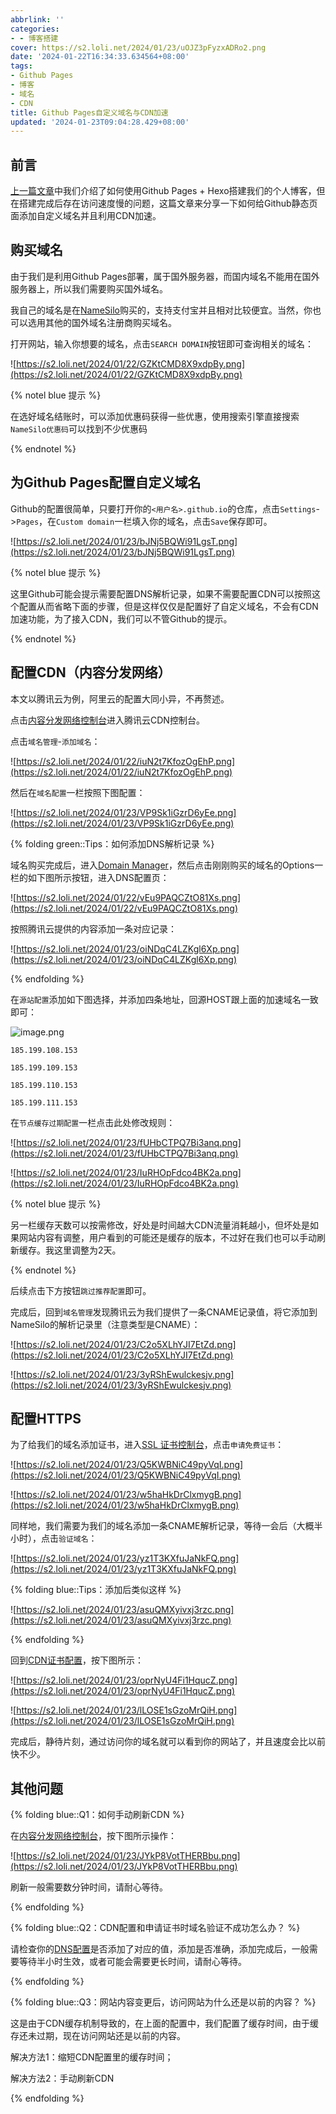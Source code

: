 ```yaml
---
abbrlink: ''
categories:
- - 博客搭建
cover: https://s2.loli.net/2024/01/23/uOJZ3pFyzxADRo2.png
date: '2024-01-22T16:34:33.634564+08:00'
tags:
- Github Pages
- 博客
- 域名
- CDN
title: Github Pages自定义域名与CDN加速
updated: '2024-01-23T09:04:28.429+08:00'
---
```

## 前言

[上一篇文章](https://www.cappuccilo.top/2024/01/18/blog-building1/)中我们介绍了如何使用Github Pages + Hexo搭建我们的个人博客，但在搭建完成后存在访问速度慢的问题，这篇文章来分享一下如何给Github静态页面添加自定义域名并且利用CDN加速。

## 购买域名

由于我们是利用Github Pages部署，属于国外服务器，而国内域名不能用在国外服务器上，所以我们需要购买国外域名。

我自己的域名是在[NameSilo](https://www.namesilo.com/)购买的，支持支付宝并且相对比较便宜。当然，你也可以选用其他的国外域名注册商购买域名。

打开网站，输入你想要的域名，点击`SEARCH DOMAIN`按钮即可查询相关的域名：

![https://s2.loli.net/2024/01/22/GZKtCMD8X9xdpBy.png](https://s2.loli.net/2024/01/22/GZKtCMD8X9xdpBy.png)

{% notel blue 提示 %}

在选好域名结账时，可以添加优惠码获得一些优惠，使用搜索引擎直接搜索`NameSilo优惠码`可以找到不少优惠码

{% endnotel %}

## 为Github Pages配置自定义域名

Github的配置很简单，只要打开你的`<用户名>.github.io`的仓库，点击`Settings`->`Pages`，在`Custom domain`一栏填入你的域名，点击`Save`保存即可。

![https://s2.loli.net/2024/01/23/bJNj5BQWi91LgsT.png](https://s2.loli.net/2024/01/23/bJNj5BQWi91LgsT.png)

{% notel blue 提示 %}

这里Github可能会提示需要配置DNS解析记录，如果不需要配置CDN可以按照这个配置从而省略下面的步骤，但是这样仅仅是配置好了自定义域名，不会有CDN加速功能，为了接入CDN，我们可以不管Github的提示。

{% endnotel %}

## 配置CDN（内容分发网络）

本文以腾讯云为例，阿里云的配置大同小异，不再赘述。

点击[内容分发网络控制台](https://console.cloud.tencent.com/cdn)进入腾讯云CDN控制台。

点击`域名管理`-`添加域名`：

![https://s2.loli.net/2024/01/22/iuN2t7KfozOgEhP.png](https://s2.loli.net/2024/01/22/iuN2t7KfozOgEhP.png)

然后在`域名配置`一栏按照下图配置：

![https://s2.loli.net/2024/01/23/VP9Sk1iGzrD6yEe.png](https://s2.loli.net/2024/01/23/VP9Sk1iGzrD6yEe.png)

{% folding green::Tips：如何添加DNS解析记录 %}

域名购买完成后，进入[Domain Manager](https://www.namesilo.com/account_domains.php)，然后点击刚刚购买的域名的Options一栏的如下图所示按钮，进入DNS配置页：

![https://s2.loli.net/2024/01/22/vEu9PAQCZtO81Xs.png](https://s2.loli.net/2024/01/22/vEu9PAQCZtO81Xs.png)

按照腾讯云提供的内容添加一条对应记录：

![https://s2.loli.net/2024/01/23/oiNDqC4LZKgl6Xp.png](https://s2.loli.net/2024/01/23/oiNDqC4LZKgl6Xp.png)

{% endfolding %}

在`源站配置`添加如下图选择，并添加四条地址，回源HOST跟上面的加速域名一致即可：

![image.png](https://s2.loli.net/2024/01/23/5j48AmXKPHux9cN.png)

```plaintext
185.199.108.153

185.199.109.153

185.199.110.153

185.199.111.153
```

在`节点缓存过期配置`一栏点击此处修改规则：

![https://s2.loli.net/2024/01/23/fUHbCTPQ7Bi3anq.png](https://s2.loli.net/2024/01/23/fUHbCTPQ7Bi3anq.png)

![https://s2.loli.net/2024/01/23/IuRHOpFdco4BK2a.png](https://s2.loli.net/2024/01/23/IuRHOpFdco4BK2a.png)

{% notel blue 提示 %}

另一栏缓存天数可以按需修改，好处是时间越大CDN流量消耗越小，但坏处是如果网站内容有调整，用户看到的可能还是缓存的版本，不过好在我们也可以手动刷新缓存。我这里调整为2天。

{% endnotel %}

后续点击下方按钮`跳过推荐配置`即可。

完成后，回到`域名管理`发现腾讯云为我们提供了一条CNAME记录值，将它添加到NameSilo的解析记录里（注意类型是CNAME）：

![https://s2.loli.net/2024/01/23/C2o5XLhYJI7EtZd.png](https://s2.loli.net/2024/01/23/C2o5XLhYJI7EtZd.png)

![https://s2.loli.net/2024/01/23/3yRShEwulckesjv.png](https://s2.loli.net/2024/01/23/3yRShEwulckesjv.png)

## 配置HTTPS

为了给我们的域名添加证书，进入[SSL 证书控制台](https://console.cloud.tencent.com/ssl)，点击`申请免费证书`：

![https://s2.loli.net/2024/01/23/Q5KWBNiC49pyVqI.png](https://s2.loli.net/2024/01/23/Q5KWBNiC49pyVqI.png)

![https://s2.loli.net/2024/01/23/w5haHkDrClxmygB.png](https://s2.loli.net/2024/01/23/w5haHkDrClxmygB.png)

同样地，我们需要为我们的域名添加一条CNAME解析记录，等待一会后（大概半小时），点击`验证域名`：

![https://s2.loli.net/2024/01/23/yz1T3KXfuJaNkFQ.png](https://s2.loli.net/2024/01/23/yz1T3KXfuJaNkFQ.png)

{% folding blue::Tips：添加后类似这样 %}

![https://s2.loli.net/2024/01/23/asuQMXyivxj3rzc.png](https://s2.loli.net/2024/01/23/asuQMXyivxj3rzc.png)

{% endfolding %}

回到[CDN证书配置](https://console.cloud.tencent.com/cdn/certificate)，按下图所示：

![https://s2.loli.net/2024/01/23/oprNyU4Fi1HqucZ.png](https://s2.loli.net/2024/01/23/oprNyU4Fi1HqucZ.png)

![https://s2.loli.net/2024/01/23/lLOSE1sGzoMrQiH.png](https://s2.loli.net/2024/01/23/lLOSE1sGzoMrQiH.png)

完成后，静待片刻，通过访问你的域名就可以看到你的网站了，并且速度会比以前快不少。

## 其他问题

{% folding blue::Q1：如何手动刷新CDN %}

在[内容分发网络控制台](https://console.cloud.tencent.com/cdn/domains)，按下图所示操作：

![https://s2.loli.net/2024/01/23/JYkP8VotTHERBbu.png](https://s2.loli.net/2024/01/23/JYkP8VotTHERBbu.png)

刷新一般需要数分钟时间，请耐心等待。

{% endfolding %}

{% folding blue::Q2：CDN配置和申请证书时域名验证不成功怎么办？ %}

请检查你的[DNS配置](https://www.namesilo.com/account_domain_manage_dns.php)是否添加了对应的值，添加是否准确，添加完成后，一般需要等待半小时生效，或者可能会需要更长时间，请耐心等待。

{% endfolding %}

{% folding blue::Q3：网站内容变更后，访问网站为什么还是以前的内容？ %}

这是由于CDN缓存机制导致的，在上面的配置中，我们配置了缓存时间，由于缓存还未过期，现在访问网站还是以前的内容。

解决方法1：缩短CDN配置里的缓存时间；

解决方法2：手动刷新CDN

{% endfolding %}
